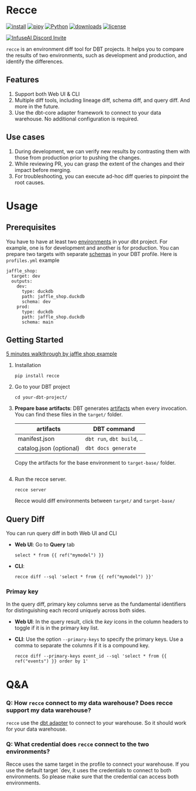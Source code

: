 # Recce
[![install](https://img.shields.io/badge/pip_install-recce-006DAD?style=flat-square)](https://pypi.org/project/recce/)
[![pipy](https://img.shields.io/pypi/v/recce?style=flat-square)](https://pypi.org/project/recce/)
[![Python](https://img.shields.io/pypi/pyversions/recce?style=flat-square)](https://pypi.org/project/recce/)
[![downloads](https://img.shields.io/pypi/dw/recce?style=flat-square)](https://pypi.org/project/recce/#files)
[![license](https://img.shields.io/github/license/DataRecce/recce?style=flat-square)](https://github.com/DataRecce/recce/blob/main/LICENSE)

[![InfuseAI Discord Invite](https://img.shields.io/discord/664381609771925514?color=%237289DA&label=chat&logo=discord&logoColor=white&style=flat-square)](https://discord.com/invite/5zb2aK9KBV)

`recce` is an environment diff tool for DBT projects. It helps you to compare the results of two environments, such as development and production, and identify the differences.

## Features

1. Support both Web UI & CLI
1. Multiple diff tools, including lineage diff, schema diff, and query diff. And more in the future.
1. Use the dbt-core adapter framework to connect to your data warehouse. No additional configuration is required.

## Use cases

1. During development, we can verify new results by contrasting them with those from production prior to pushing the changes.
2. While reviewing PR, you can grasp the extent of the changes and their impact before merging.
3. For troubleshooting, you can execute ad-hoc diff queries to pinpoint the root causes.

# Usage

## Prerequisites

You have to have at least two [environments](https://docs.getdbt.com/docs/core/dbt-core-environments) in your dbt project. For example, one is for development and another is for production. You can prepare two targets with separate [schemas](https://docs.getdbt.com/docs/core/connect-data-platform/connection-profiles#understanding-target-schemas) in your DBT profile. Here is `profiles.yml` example

```
jaffle_shop:
  target: dev
  outputs:
    dev:
      type: duckdb
      path: jaffle_shop.duckdb
      schema: dev
    prod:
      type: duckdb
      path: jaffle_shop.duckdb
      schema: main
```

## Getting Started

[5 minutes walkthrough by jaffle shop example](./docs/get-started-jaffle-shop.md)

1. Installation

   ```
   pip install recce
   ```

1. Go to your DBT project
   ```
   cd your-dbt-project/
   ```
1. **Prepare base artifacts**: DBT generates [artifacts](https://docs.getdbt.com/reference/artifacts/dbt-artifacts) when every invocation. You can find these files in the `target/` folder.

   | artifacts               | DBT command                |
   | ----------------------- | -------------------------- |
   | manifest.json           | `dbt run`, `dbt build`, .. |
   | catalog.json (optional) | `dbt docs generate`        |

   Copy the artifacts for the base environment to `target-base/` folder.

   ```
1. Run the recce server.

   ```
   recce server
   ```

   Recce would diff environments between `target/` and `target-base/`

## Query Diff

You can run query diff in both Web UI and CLI

- **Web UI**: Go to **Query** tab

  ```jinja
  select * from {{ ref("mymodel") }}
  ```

- **CLI**:

  ```shell
  recce diff --sql 'select * from {{ ref("mymodel") }}'
  ```

### Primay key

In the query diff, primary key columns serve as the fundamental identifiers for distinguishing each record uniquely across both sides.

- **Web UI**: In the query result, click the _key_ icons in the column headers to toggle if it is in the primary key list.

- **CLI**: Use the option `--primary-keys` to specify the primary keys. Use a comma to separate the columns if it is a compound key.

  ```shell
  recce diff --primary-keys event_id --sql 'select * from {{ ref("events") }} order by 1'
  ```

# Q&A

### Q: How `recce` connect to my data warehouse? Does recce support my data warehouse?

`recce` use the [dbt adapter](https://docs.getdbt.com/docs/connect-adapters) to connect to your warehouse. So it should work for your data warehouse.

### Q: What credential does `recce` connect to the two environments?

Recce uses the same target in the profile to connect your warehouse. If you use the default target `dev, it uses the credentials to connect to both environments. So please make sure that the credential can access both environments.
